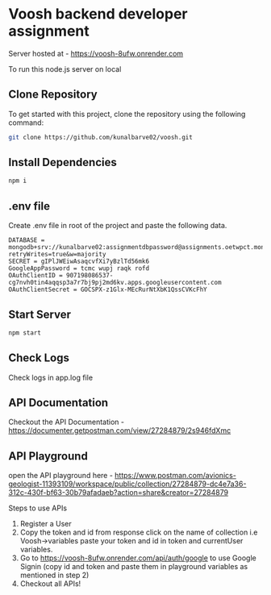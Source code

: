 # Voosh backend developer assignment

Server hosted at - https://voosh-8ufw.onrender.com

To run this node.js server on local

## Clone Repository

To get started with this project, clone the repository using the following command:

```bash
git clone https://github.com/kunalbarve02/voosh.git
```

## Install Dependencies
```bash
npm i
```

## .env file
Create .env file in root of the project and paste the following data.

```text
DATABASE = mongodb+srv://kunalbarve02:assignmentdbpassword@assignments.oetwpct.mongodb.net/?retryWrites=true&w=majority
SECRET = gIPlJWEiwAsaqcvfXi7yBzlTd56mk6
GoogleAppPassword = tcmc wupj raqk rofd
OAuthClientID = 907198086537-cg7nvh0tin4aqqsp3a7r7bj9pj2md6kv.apps.googleusercontent.com
OAuthClientSecret = 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
```

## Start Server
```bash
npm start
```

## Check Logs
Check logs in app.log file

## API Documentation
Checkout the API Documentation - https://documenter.getpostman.com/view/27284879/2s946fdXmc

## API Playground
open the API playground here - https://www.postman.com/avionics-geologist-11393109/workspace/public/collection/27284879-dc4e7a36-312c-430f-bf63-30b79afadaeb?action=share&creator=27284879

Steps to use APIs
1. Register a User
2. Copy the token and id from response click on the name of collection i.e Voosh->variables paste your token and id in token and currentUser variables.
3. Go to https://voosh-8ufw.onrender.com/api/auth/google to use Google Signin (copy id and token and paste them in playground variables as mentioned in step 2)
4. Checkout all APIs!
